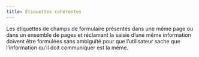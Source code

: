 ```yaml
---
title: Étiquettes cohérentes 
---
```


Les étiquettes de champs de formulaire présentes dans une même page ou dans un
ensemble de pages et réclamant la saisie d’une même information doivent être
formulées sans ambiguïté pour que l’utilisateur sache que l’information qu’il
doit communiquer est la même.

